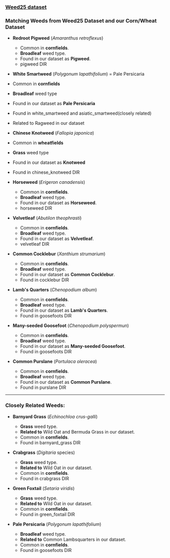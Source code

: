 ### [Weed25 dataset](https://www.frontiersin.org/journals/plant-science/articles/10.3389/fpls.2022.1053329/full)

### Matching Weeds from Weed25 Dataset and our Corn/Wheat Dataset

- **Redroot Pigweed** (*Amaranthus retroflexus*)
  - Common in **cornfields**.
  - **Broadleaf** weed type.
  - Found in our dataset as **Pigweed**.
  - pigweed DIR

- **White Smartweed** (*Polygonum lapathifolium*) = Pale Persicaria
- Common in  **cornfields**
- **Broadleaf** weed type
- Found in our dataset as **Pale Persicaria**
- Found in white_smartweed and asiatic_smartweed(closely related)
- Related to Ragweed in our dataset

- **Chinese Knotweed** (*Fallopia japonica*)
- Common in  **wheatfields**
- **Grass** weed type
- Found in our dataset as **Knotweed**
- Found in chinese_knotweed DIR

- **Horseweed** (*Erigeron canadensis*)
  - Common in **cornfields**.
  - **Broadleaf** weed type.
  - Found in our dataset as **Horseweed**.
  - horseweed DIR

- **Velvetleaf** (*Abutilon theophrasti*)
  - Common in **cornfields**.
  - **Broadleaf** weed type.
  - Found in our dataset as **Velvetleaf**.
  - velvetleaf DIR

- **Common Cocklebur** (*Xanthium strumarium*)
  - Common in **cornfields**.
  - **Broadleaf** weed type.
  - Found in our dataset as **Common Cocklebur**.
  - Found in cocklebur DIR

- **Lamb's Quarters** (*Chenopodium album*)
  - Common in **cornfields**.
  - **Broadleaf** weed type.
  - Found in our dataset as **Lamb's Quarters**.
  - Found in goosefoots DIR

- **Many-seeded Goosefoot** (*Chenopodium polyspermun*)
  - Common in **cornfields**.
  - **Broadleaf** weed type.
  - Found in our dataset as **Many-seeded Goosefoot**.
  - Found in goosefoots DIR

- **Common Purslane** (*Portulaca oleracea*)
  - Common in **cornfields**.
  - **Broadleaf** weed type.
  - Found in our dataset as **Common Purslane**.
  - Found in purslane DIR

---

### Closely Related Weeds:

- **Barnyard Grass** (*Echinochloa crus-galli*)
  - **Grass** weed type.
  - **Related to** Wild Oat and Bermuda Grass in our dataset.
  - Common in **cornfields**.
  - Found in barnyard_grass DIR

- **Crabgrass** (*Digitaria* species)
  - **Grass** weed type.
  - **Related to** Wild Oat in our dataset.
  - Common in **cornfields**.
  - Found in crabgrass DIR

- **Green Foxtail** (*Setaria viridis*)
  - **Grass** weed type.
  - **Related to** Wild Oat in our dataset.
  - Common in **cornfields**.
  - Found in green_foxtail DIR

- **Pale Persicaria** (*Polygonum lapathifolium*)
  - **Broadleaf** weed type.
  - **Related to** Common Lambsquarters in our dataset.
  - Common in **cornfields**.
  - Found in goosefoots DIR

